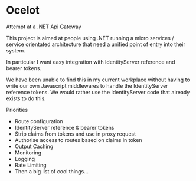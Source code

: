 # Ocelot

Attempt at a .NET Api Gateway

This project is aimed at people using .NET running 
a micro services / service orientated architecture 
that need a unified point of entry into their system.

In particular I want easy integration with 
IdentityServer reference and bearer tokens. 

We have been unable to find this in my current workplace
without having to write our own Javascript middlewares 
to handle the IdentityServer reference tokens. We would
rather use the IdentityServer code that already exists
to do this.

Priorities

- Route configuration
- IdentityServer reference & bearer tokens
- Strip claims from tokens and use in proxy request
- Authorise access to routes based on claims in token
- Output Caching
- Monitoring
- Logging
- Rate Limiting
- Then a big list of cool things...

